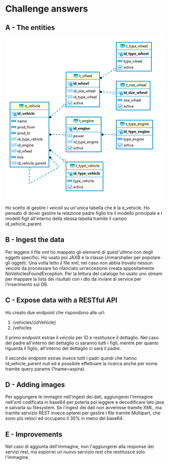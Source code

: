 # Challenge answers

## A - The entities
![Alt text](diagramma.png?raw=true "diagrama")

Ho scelto di gestire i veicoli su un'unica tabella che è la e_vehicle. Ho pensato di dover gestire la relazione padre
figlio tra il modello principale e i modelli figli all'interno della stessa tabella tramite il campo id_vehicle_parent.

## B - Ingest the data
Per leggere il file xml ho mappato gli elementi di quest'ultimo con degli oggetti specifici. Ho usato poi JAXB e la classe 
Unmarshaller per popolare gli oggetti.
Una volta letto il file xml, nel caso non abbia trovato nessun veicolo da processare ho rilanciato un'eccezione creata
appositamente NoVehiclesFoundException. Per la lettura del catalogo ho usato uno stream per mappare la lista dei 
risultati con i dto da inviare al service per l'inserimento sul DB.

## C - Expose data with a RESTful API
Ho creato due endpoint che rispondono alle url:
1. /vehicles/{idVehicle}
2. /vehicles

Il primo endpoint estrae il veicolo per ID e restituisce il dettaglio. Nel caso del padre all'interno del dettaglio ci
saranno tutti i figli, mentre per quanto riguarda il figlio, all'interno del dettaglio ci sarà il padre.

Il secondo endpoint estrae invece tutti i padri quindi che hanno id_vehicle_parent null ed è possibile effettuare la
ricerca anche per nome tramite query params (?name=aspira).

## D - Adding images
Per aggiungere le immagini nell'ingest dei dati, aggiungerei l'immagine nell'xml codificata in base64 per poterla poi 
leggere e decodificare lato java e salvarla su filesystem. Se l'ingest dei dati non avvenisse tramite XML, ma tramite servizio REST invece
opterei per gestire i file tramite Multipart, che sono più veloci ed occupano il 30% in meno del base64.

## E - Improvements
Nel caso di aggiunta dell'immagine, non l'aggiungerei alla response dei servizi rest, ma esporrei un nuovo servizio rest
che restituisce solo l'immagine.